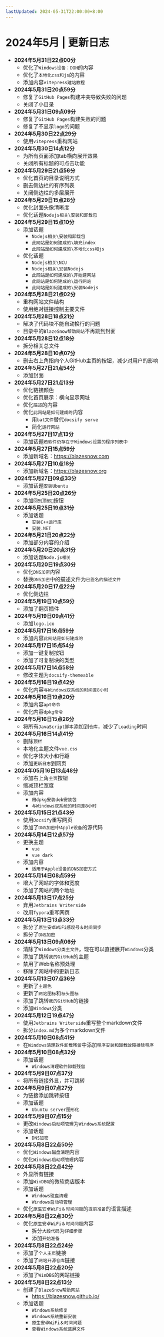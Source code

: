 ```yaml
---
lastUpdated: 2024-05-31T22:00:00+8:00
---
```


# 2024年5月 | 更新日志

- **2024年5月31日22点00分**
  - 优化了```Windows设备：DOH```的内容
  - 优化了```本地化css和js```的内容
  - 添加内容```vitepress建站教程```
- **2024年5月31日20点59分**
  - 修复了```GitHub Pages```构建冲突导致失败的问题
  - 关闭了小目录
- **2024年5月31日09点09分**
  - 修复了```GitHub Pages```构建失败的问题
  - 修复了不显示```logo```的问题
- **2024年5月30日22点29分**
  - 使用``vitepress``重构网站
- **2024年5月30日14点12分**
  - 为所有页面添加tab横向展开效果
  - 关闭所有标题的可点击功能
- **2024年5月29日21点56分**
  - 优化首页的目录说明方式
  - 删去侧边栏的有序列表
  - 关闭侧边栏的多层展开
- **2024年5月29日15点28分**
  - 优化封面头像清晰度
  - 优化话题```Nodejs相关\安装和卸载包```
- **2024年5月29日15点10分**
  - 添加话题
    - ```Nodejs相关\安装和卸载包```
    - ```此网站是如何建成的\填充index```
    - ```此网站是如何建成的\本地化css和js```
  - 优化话题
    - ```Nodejs相关\NCU```
    - ```Nodejs相关\安装Nodejs```
    - ```此网站是如何建成的\开始建网站```
    - ```此网站是如何建成的\运行网站```
    - ```此网站是如何建成的\安装Nodejs```
- **2024年5月28日21点02分**
  - 重构网站文件结构
  - 使用绝对链接控制主要文件
- **2024年5月28日18点21分**
  - 解决了代码块不能自动换行的问题
  - 目录中的```BlazeSnow帮助网站```不再跳到封面
- **2024年5月28日12点18分**
  - 拆分相关总文件
- **2024年5月28日10点07分**
  - 删去右上角指向个人GitHub主页的按钮，减少对用户的影响
- **2024年5月27日21点54分**
  - 添加封面
- **2024年5月27日21点13分**
  - 优化链接颜色
  - 优化首页展示：横向显示网址
  - 优化```描述```的内容
  - 优化```此网站是如何建成的```内容
    - 用```bat文件```替代```docsify serve```
    - 简化```运行网站```
- **2024年5月27日17点13分**
  - 添加话题```若软件仍存在于Windows设置的程序列表中```
- **2024年5月27日15点59分**
  - 添加新域名：<https://blazesnow.com>
- **2024年5月27日10点18分**
  - 添加新域名：<https://blazesnow.org>
- **2024年5月27日09点33分**
  - 添加话题```安装Ubuntu```
- **2024年5月25日20点26分**
  - 添加```回到顶部🚀```按钮
- **2024年5月25日19点31分**
  - 添加话题
    - ```安装C++运行库```
    - ```安装.NET```
- **2024年5月21日20点22分**
  - 添加部分内容的介绍
- **2024年5月20日20点31分**
  - 添加话题```Node.js相关```
- **2024年5月20日19点30分**
  - 优化```DNS加密```内容
  - 替换```DNS加密```中的描述文件为```已签名的描述文件```
- **2024年5月20日17点22分**
  - 优化侧边栏
- **2024年5月19日10点59分**
  - 添加了翻页插件
- **2024年5月19日09点41分**
  - 添加```logo.ico```
- **2024年5月17日16点59分**
  - 添加内容```此网站是如何建成的```
- **2024年5月17日15点54分**
  - 添加一键复制按钮
  - 添加了可复制块的类型
- **2024年5月17日14点58分**
  - 修改主题为```docsify-themeable```
- **2024年5月16日19点42分**
  - 优化内容```与Windows双系统的时间差8小时```
- **2024年5月16日19点20分**
  - 添加内容```apt命令```
  - 优化内容```dpkg命令```
- **2024年5月16日15点26分**
  - 将所有```JavaScript脚本```添加到```仓库```，减少了```Loading```时间
- **2024年5月16日14点41分**
  - 删除```顶栏```
  - 本地化主题文件```vue.css```
  - 优化字体大小和行距
  - 添加```更新日志```到网页
- **2024年05月16日13点48分**
  - 添加右上角```主页```按钮
  - 缩减顶栏宽度
  - 添加内容
    - ```用dpkg安装deb安装包```
    - ```与Windows双系统的时间差8小时```
- **2024年5月15日21点43分**
  - 使用```Docsify```重写网页
  - 添加了```DNS加密```中```Apple设备```的源代码
- **2024年5月14日12点57分**
  - 更换主题
    - ```vue```
    - ```vue dark```
  - 添加内容
    - ```适用于Apple设备的DNS加密方式```
- **2024年5月14日08点59分**
  - 增大了网站的字体和宽度
  - 添加了网站的两个地址
- **2024年5月13日17点25分**
  - 弃用```Jetbrains Writerside```
  - 改用```Typora```重写网页
- **2024年5月13日13点33分**
  - 拆分了```原生安卓WiFi感叹号＆时间同步```
  - 拆分了```DNS加密```
- **2024年5月13日09点06分**
  - 清除了```Windows分类主文件```，现在可以直接展开```Windows```分类
  - 添加了跳转```我的GitHub```的主题
  - 禁用了Web名称预处理
  - 移除了网站中的更新日志
- **2024年5月13日07点36分**
  - 更新了```主题色```
  - 更新了```网站图标```和```标头图标```
  - 添加了跳转```我的GitHub```的链接
  - 添加```Windows```分类
- **2024年5月12日19点47分**
  - 使用```Jetbrains Writerside```重写整个markdown文件
  - 拆分```index.md```为多个markdown文件
- **2024年5月10日08点41分**
  - 在```Windows清理软件卸载残留```中添加```程序安装和卸载故障排除程序```
- **2024年5月10日08点32分**
  - 添加话题
    - ```Windows清理软件卸载残留```
- **2024年5月9日07点37分**
  - 将所有链接外显，并可跳转
- **2024年5月9日07点27分**
  - 为链接添加跳转按钮
  - 添加话题
    - ```Ubuntu server图形化```
- **2024年5月9日07点15分**
  - 更改```Windows启动项管理```为```Windows系统配置```
  - 添加话题
    - ```DNS加密```
- **2024年5月8日22点50分**
  - 优化```Windows磁盘清理```内容
  - 优化```Windows启动项管理```内容
- **2024年5月8日22点42分**
  - 外显所有链接
  - 添加```WinDBG```的微软商店版本
  - 添加话题
    - ```Windows磁盘清理```
    - ```Windows启动项管理```
  - 优化```原生安卓WiFi＆时间问题```的```提前准备```的语言描述
- **2024年5月8日22点30分**
  - 优化```原生安卓WiFi＆时间问题```内容
    - 拆分```大段代码```为```详细步骤```
    - 添加```开始准备```
- **2024年5月8日22点24分**
  - 添加了```个人主页```链接
  - 添加了```网站开源仓库```链接
- **2024年5月8日22点20分**
  - 添加了```WinDBG```的网站链接
- **2024年5月8日22点13分**
  - 创建了```BlazeSnow帮助网站```
    - <https://blazesnow.github.io/>
  - 添加话题
    - ```Windows系统修复```
    - ```Windows系统重新安装```
    - ```原生安卓WiFi＆时间问题```
    - ```查看Windows系统蓝屏文件```
